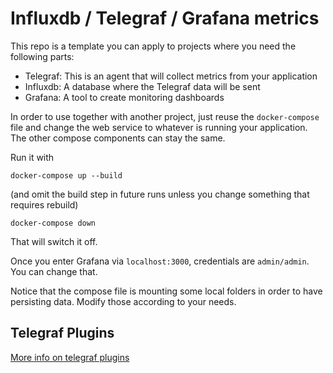 # Influxdb / Telegraf / Grafana metrics

This repo is a template you can apply to projects where you need the following parts:

- Telegraf: This is an agent that will collect metrics from your application
- Influxdb: A database where the Telegraf data will be sent
- Grafana: A tool to create monitoring dashboards

In order to use together with another project, just reuse the `docker-compose` file and change the web service to whatever is running your application. The other compose components can stay the same.

Run it with

    docker-compose up --build

(and omit the build step in future runs unless you change something that requires rebuild)

    docker-compose down

That will switch it off.

Once you enter Grafana via `localhost:3000`, credentials are `admin/admin`. You can change that.

Notice that the compose file is mounting some local folders in order to have persisting data. Modify those according to your needs.

## Telegraf Plugins

[More info on telegraf plugins](https://github.com/influxdata/telegraf/tree/master/plugins)
